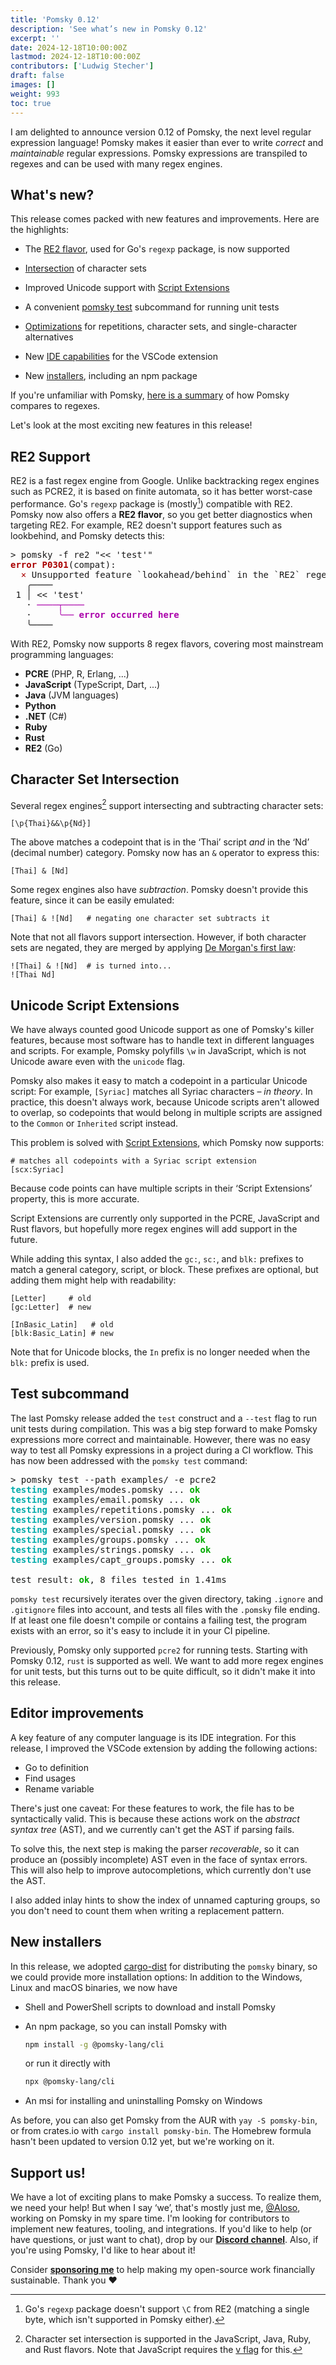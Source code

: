 ```yaml
---
title: 'Pomsky 0.12'
description: 'See what’s new in Pomsky 0.12'
excerpt: ''
date: 2024-12-18T10:00:00Z
lastmod: 2024-12-18T10:00:00Z
contributors: ['Ludwig Stecher']
draft: false
images: []
weight: 993
toc: true
---
```


I am delighted to announce version 0.12 of Pomsky, the next level regular expression language! Pomsky makes it easier than ever to write _correct_ and _maintainable_ regular expressions. Pomsky expressions are transpiled to regexes and can be used with many regex engines.

## What's new?

This release comes packed with new features and improvements. Here are the highlights:

<div class="big-list">

- The [RE2 flavor](#re2-support), used for Go's `regexp` package, is now supported

- [Intersection](#character-set-intersection) of character sets

- Improved Unicode support with [Script Extensions](#unicode-script-extensions)

- A convenient [pomsky test](#test-subcommand) subcommand for running unit tests

- [Optimizations](#character-set-optimizations) for repetitions, character sets, and single-character alternatives

- New [IDE capabilities](#editor-improvements) for the VSCode extension

- New [installers](#new-installers), including an npm package

</div>

If you're unfamiliar with Pomsky, [here is a summary](/docs/get-started/quick-reference) of how Pomsky compares to regexes.

Let's look at the most exciting new features in this release!

## RE2 Support

RE2 is a fast regex engine from Google. Unlike backtracking regex engines such as PCRE2, it is based on finite automata, so it has better worst-case performance. Go's `regexp` package is (mostly[^1]) compatible with RE2. Pomsky now also offers a **RE2 flavor**, so you get better diagnostics when targeting RE2. For example, RE2 doesn't support features such as lookbehind, and Pomsky detects this:

<pre class="terminal">
<span class='shell'>&gt; </span><span class='cmd'>pomsky</span> <span class='flag'>-f</span> <span class='arg'>re2</span> <span class='str'>"&lt;&lt; &#39;test&#39;"</span>
<span style='color:var(--red,#a00)'><b>error P0301</b></span>(compat):
  <span style='color:var(--red,#a00)'>×</span> Unsupported feature `lookahead/behind` in the `RE2` regex flavor
   ╭────
 1 │ &lt;&lt; &#39;test&#39;
   · <span style='color:var(--magenta,#a0a)'><b>────┬────
</b></span>   ·     <span style='color:var(--magenta,#a0a)'><b>╰── error occurred here
</b></span>   ╰────
</pre>

With RE2, Pomsky now supports 8 regex flavors, covering most mainstream programming languages:

- **PCRE** (PHP, R, Erlang, ...)
- **JavaScript** (TypeScript, Dart, ...)
- **Java** (JVM languages)
- **Python**
- **.NET** (C#)
- **Ruby**
- **Rust**
- **RE2** (Go)

## Character Set Intersection

Several regex engines[^2] support intersecting and subtracting character sets:

```regexp
[\p{Thai}&&\p{Nd}]
```

The above matches a codepoint that is in the ‘Thai’ script _and_ in the ‘Nd’ (decimal number) category. Pomsky now has an `&` operator to express this:

```pomsky
[Thai] & [Nd]
```

Some regex engines also have _subtraction_. Pomsky doesn't provide this feature, since it can be easily emulated:

```pomsky
[Thai] & ![Nd]   # negating one character set subtracts it
```

Note that not all flavors support intersection. However, if both character sets are negated, they are merged by applying [De Morgan's first law](https://en.wikipedia.org/wiki/De_Morgan's_laws):

```pomsky
![Thai] & ![Nd]  # is turned into...
![Thai Nd]
```

## Unicode Script Extensions

We have always counted good Unicode support as one of Pomsky's killer features, because most software has to handle text in different languages and scripts. For example, Pomsky polyfills `\w` in JavaScript, which is not Unicode aware even with the `unicode` flag.

Pomsky also makes it easy to match a codepoint in a particular Unicode script: For example, `[Syriac]` matches all Syriac characters – _in theory_. In practice, this doesn't always work, because Unicode scripts aren't allowed to overlap, so codepoints that would belong in multiple scripts are assigned to the `Common` or `Inherited` script instead.

This problem is solved with [Script Extensions](https://www.unicode.org/L2/L2011/11406-script-ext.html), which Pomsky now supports:

```pomsky
# matches all codepoints with a Syriac script extension
[scx:Syriac]
```

Because code points can have multiple scripts in their ‘Script Extensions’ property, this is more accurate.

Script Extensions are currently only supported in the PCRE, JavaScript and Rust flavors, but hopefully more regex engines will add support in the future.

While adding this syntax, I also added the `gc:`, `sc:`, and `blk:` prefixes to match a general category, script, or block. These prefixes are optional, but adding them might help with readability:

```pomsky
[Letter]     # old
[gc:Letter]  # new

[InBasic_Latin]   # old
[blk:Basic_Latin] # new
```

Note that for Unicode blocks, the `In` prefix is no longer needed when the `blk:` prefix is used.

## Test subcommand

The last Pomsky release added the `test` construct and a `--test` flag to run unit tests during compilation. This was a big step forward to make Pomsky expressions more correct and maintainable. However, there was no easy way to test all Pomsky expressions in a project during a CI workflow. This has now been addressed with the `pomsky test` command:

<pre class="terminal">
<span class='shell'>&gt; </span><span class='cmd'>pomsky</span> <span class='arg'>test</span> <span class='flag'>--path</span> <span class='arg'>examples/</span> <span class='flag'>-e</span> <span class='arg'>pcre2</span>
<span style='color:var(--cyan,#0aa)'><b>testing </b></span>examples/modes.pomsky ... <span style='color:var(--green,#0a0)'><b>ok
<span style='color:var(--cyan,#0aa)'>testing </span></b></span>examples/email.pomsky ... <span style='color:var(--green,#0a0)'><b>ok
<span style='color:var(--cyan,#0aa)'>testing </span></b></span>examples/repetitions.pomsky ... <span style='color:var(--green,#0a0)'><b>ok
<span style='color:var(--cyan,#0aa)'>testing </span></b></span>examples/version.pomsky ... <span style='color:var(--green,#0a0)'><b>ok
<span style='color:var(--cyan,#0aa)'>testing </span></b></span>examples/special.pomsky ... <span style='color:var(--green,#0a0)'><b>ok
<span style='color:var(--cyan,#0aa)'>testing </span></b></span>examples/groups.pomsky ... <span style='color:var(--green,#0a0)'><b>ok
<span style='color:var(--cyan,#0aa)'>testing </span></b></span>examples/strings.pomsky ... <span style='color:var(--green,#0a0)'><b>ok
<span style='color:var(--cyan,#0aa)'>testing </span></b></span>examples/capt_groups.pomsky ... <span style='color:var(--green,#0a0)'><b>ok</b>

</span>test result: <span style='color:var(--green,#0a0)'><b>ok</b></span>, 8 files tested in 1.41ms
</pre>

`pomsky test` recursively iterates over the given directory, taking `.ignore` and `.gitignore` files into account, and tests all files with the `.pomsky` file ending. If at least one file doesn't compile or contains a failing test, the program exists with an error, so it's easy to include it in your CI pipeline.

Previously, Pomsky only supported `pcre2` for running tests. Starting with Pomsky 0.12, `rust` is supported as well. We want to add more regex engines for unit tests, but this turns out to be quite difficult, so it didn't make it into this release.

## Editor improvements

A key feature of any computer language is its IDE integration. For this release, I improved the VSCode extension by adding the following actions:

- Go to definition
- Find usages
- Rename variable

There's just one caveat: For these features to work, the file has to be syntactically valid. This is because these actions work on the _abstract syntax tree_ (AST), and we currently can't get the AST if parsing fails.

To solve this, the next step is making the parser _recoverable_, so it can produce an (possibly incomplete) AST even in the face of syntax errors. This will also help to improve autocompletions, which currently don't use the AST.

I also added inlay hints to show the index of unnamed capturing groups, so you don't need to count them when writing a replacement pattern.

## New installers

In this release, we adopted [cargo-dist](https://opensource.axo.dev/cargo-dist/) for distributing the `pomsky` binary, so we could provide more installation options: In addition to the Windows, Linux and macOS binaries, we now have

- Shell and PowerShell scripts to download and install Pomsky

- An npm package, so you can install Pomsky with

  ```sh
  npm install -g @pomsky-lang/cli
  ```

  or run it directly with

  ```sh
  npx @pomsky-lang/cli
  ```

- An msi for installing and uninstalling Pomsky on Windows

As before, you can also get Pomsky from the AUR with `yay -S pomsky-bin`, or from crates.io with `cargo install pomsky-bin`. The Homebrew formula hasn't been updated to version 0.12 yet, but we're working on it.

## Support us!

We have a lot of exciting plans to make Pomsky a success. To realize them, we need your help! But when I say ‘we’, that's mostly just me, [@Aloso](https://github.com/Aloso), working on Pomsky in my spare time. I'm looking for contributors to implement new features, tooling, and integrations. If you'd like to help (or have questions, or just want to chat), drop by our [**Discord channel**](https://discord.gg/uwap2uxMFp). Also, if you're using Pomsky, I'd like to hear about it!

Consider [**sponsoring me**](https://github.com/sponsors/Aloso) to help making my open-source work financially sustainable. Thank you ❤️

[^1]: Go's `regexp` package doesn't support `\C` from RE2 (matching a single byte, which isn't supported in Pomsky either).
[^2]: Character set intersection is supported in the JavaScript, Java, Ruby, and Rust flavors. Note that JavaScript requires the [v flag](https://developer.mozilla.org/en-US/docs/Web/JavaScript/Reference/Global_Objects/RegExp/unicodeSets) for this.
